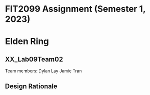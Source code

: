 # FIT2099 Assignment (Semester 1, 2023)
# Elden Ring

## XX_Lab09Team02
Team members:
Dylan Lay
Jamie Tran

## Design Rationale
